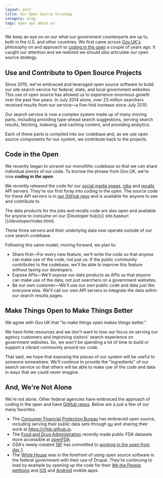 ```yaml
---
layout: post
title: Our Open Source Strategy
category: blog
tags: open api about-us
---
```


We keep an eye on on our what our government counterparts are up to, both in the U.S. and other countries. We first came across [Gov.UK's](https://www.gov.uk) philosophy on and approach to [coding in the open](https://digital.cabinetoffice.gov.uk/2012/10/12/coding-in-the-open) a couple of years ago. It caught our attention and we realized we should also articulate our open source strategy.

## Use and Contribute to Open Source Projects

Since 2010, we've embraced and leveraged open source software to build our site search service for federal, state, and local government websites. This use of open source has allowed us to experience enormous growth over the past few years. In July 2014 alone, over 23 million searchers received results from our service&mdash;a five-fold increase since July 2010.

Our search service is now a complex system made up of many moving parts, including providing type-ahead search suggestions, serving search results, fetching, indexing, and caching content, and providing analytics.

Each of these parts is compiled into our codebase and, as we use open source components for our system, we contribute back to the projects.

## Code in the Open

We recently began to unravel our monolithic codebase so that we can share individual pieces of our code. To borrow the phrase from Gov.UK, we're now ***coding in the open***. 

We recently released the code for our [social media image](https://github.com/gsa/oasis), [jobs](https://github.com/GSA/jobs_api) and [recalls](https://github.com/GSA/recalls_api) API servers. They're our first foray into coding in the open. The source code for these API servers is in [our GitHub repo](https://github.com/GSA) and is available for anyone to see and contribute to. 

The data products for the jobs and recalls code are also open and available for anyone to consume on our [Developer hub]({{ site.baseurl }}/developer/index.html).

These three servers and their underlying data now operate outside of our core search codebase.

Following this same model, moving forward, we plan to:

* Share first&mdash;For every new feature, we'll write the code so that *anyone* can make use of the code, not just us. If the public community contributes to the codebase, we'll be able to improve this feature without taxing our developers.
* Expose APIs&mdash;We'll expose our data products as APIs so that *anyone* can make use of the data, not just searchers on a government websites.
* Be our own customer&mdash;We'll use our own public code and data just like everyone else. We'll call our own API servers to integrate the data within our search results pages.

## Make Things Open to Make Things Better

We agree with Gov.UK that "to make things open makes things better." 

We have finite resources and we don't want to lose our focus on serving our agency customers and improving visitors' search experience on government websites. So, we won't be spending a lot of time to build or support a vibrant community around our code.

That said, we hope that exposing the pieces of our system will be useful to someone somewhere. We'll continue to provide the "ingredients" of our search service so that others will be able to make use of the code and data in ways that we could never imagine.

## And, We're Not Alone

We're not alone. Other federal agencies have embraced the approach of coding in the open and have [GitHub repos](https://gsa.github.io/federal-open-source-repos). Below are a just a few of our many favorites.

* The [Consumer Financial Protection Bureau](https://www.cfpb.gov) has embraced open source, including serving their public data sets through [qu](https://github.com/cfpb/qu) and sharing their work at <https://cfpb.github.io>.
* The [Food and Drug Administration](https://www.fda.gov) recently made public FDA datasets more accessible at [openFDA](https://open.fda.gov).
* GSA's newly-created [18F](https://18f.gsa.gov) has committed to [working in the open from day 1](https://18fblog.tumblr.com/post/93415834296/working-in-public-from-day-1).
* The [White House](https://www.whitehouse.gov) was in the forefront of using open source software in the federal government with their use of Drupal. They're continuing to lead by example by opening up the code for their [We the People petitions](https://github.com/WhiteHouse/petitions) and [iOS](https://github.com/WhiteHouse/wh-app-ios) and [Android](https://github.com/WhiteHouse/wh-app-android) mobile apps.